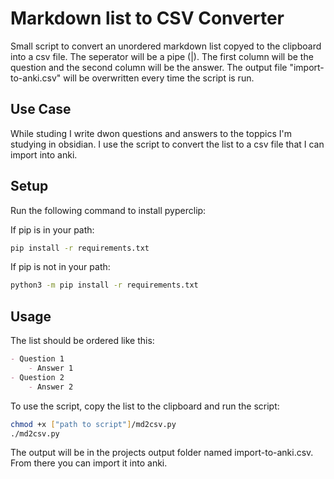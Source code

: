 # Markdown list to CSV Converter

Small script to convert an unordered markdown list copyed to the clipboard into a csv file. The seperator will be a pipe (|).
The first column will be the question and the second column will be the answer.
The output file "import-to-anki.csv" will be overwritten every time the script is run.

## Use Case

While studing I write dwon questions and answers to the toppics I'm studying in obsidian. I use the script to convert the list to a csv file that I can import into anki.

## Setup

Run the following command to install pyperclip:

If pip is in your path: 

```bash
pip install -r requirements.txt
``` 

If pip is not in your path:

```bash
python3 -m pip install -r requirements.txt
``` 

## Usage

The list should be ordered like this:

```markdown
- Question 1
    - Answer 1
- Question 2
    - Answer 2
```
To use the script, copy the list to the clipboard and run the script:


```bash
chmod +x ["path to script"]/md2csv.py
./md2csv.py

```

The output will be in the projects output folder named import-to-anki.csv. From there you can import it into anki.
